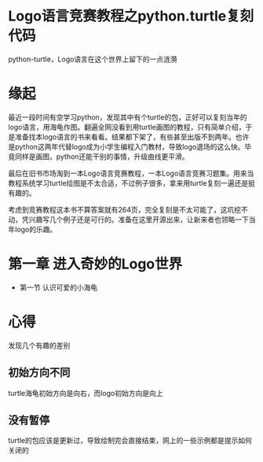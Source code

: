 
Logo语言竞赛教程之python.turtle复刻代码
===
python-turtle，Logo语言在这个世界上留下的一点涟漪


# 缘起
最近一段时间有空学习python，发现其中有个turtle的包，正好可以复刻当年的logo语言，用海龟作图。翻遍全网没看到用turtle画图的教程，只有简单介绍，于是准备找本logo语言的书来看看。结果都下架了，有些甚至出版不到两年。也许是python这两年代替logo成为小学生编程入门教材，导致logo退场的这么快。毕竟同样是画图，python还能干别的事情，升级曲线更平滑。

最后在旧书市场淘到一本Logo语言竞赛教程，一本Logo语言竞赛习题集。用来当教程系统学习turtle绘图是不太合适，不过例子很多，拿来用turtle复刻一遍还是挺有趣的。

考虑到竞赛教程这本书不算答案就有264页，完全复刻是不太可能了，这坑挖不动，凭兴趣写几个例子还是可行的。准备在这里开源出来，让新来者也领略一下当年logo的乐趣。

# 第一章 进入奇妙的Logo世界

* 第一节 认识可爱的小海龟


# 心得
发现几个有趣的差别

## 初始方向不同
turtle海龟初始方向是向右，而logo初始方向是向上

## 没有暂停
turtle的包应该是更新过，导致绘制完会直接结束，网上的一些示例都是提示如何关闭的